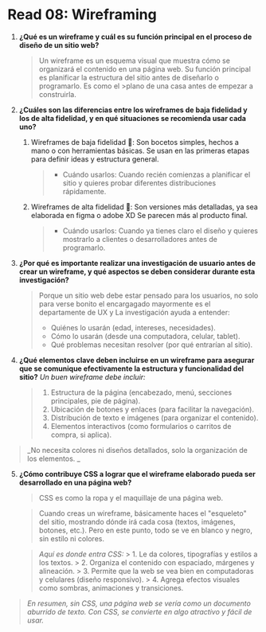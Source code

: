 # Read 08: Wireframing

1. **¿Qué es un wireframe y cuál es su función principal en el proceso de diseño de un sitio web?**
    >Un wireframe es un esquema visual que muestra cómo se organizará el contenido en una página web.
    >Su función principal es planificar la estructura del sitio antes de diseñarlo o programarlo. Es como el >plano de una casa antes de empezar a construirla.

2. **¿Cuáles son las diferencias entre los wireframes de baja fidelidad y los de alta fidelidad, y en qué situaciones se recomienda usar cada uno?**
    1. Wireframes de baja fidelidad 📝: Son bocetos simples, hechos a mano o con herramientas básicas. Se usan en las primeras etapas para definir ideas y estructura general.
       >  - Cuándo usarlos: Cuando recién comienzas a planificar el sitio y quieres probar diferentes distribuciones rápidamente.

    2. Wireframes de alta fidelidad 🎨: Son versiones más detalladas, ya sea elaborada en figma o adobe XD  Se parecen más al producto final.
       > - Cuándo usarlos: Cuando ya tienes claro el diseño y quieres mostrarlo a clientes o desarrolladores antes de programarlo.

3. **¿Por qué es importante realizar una investigación de usuario antes de crear un wireframe, y qué aspectos se deben considerar durante esta investigación?**
    >Porque un sitio web debe estar pensado para los usuarios, no solo para verse bonito  el encargagado mayormente es el departamente de UX y La investigación ayuda a entender:
    > - Quiénes lo usarán (edad, intereses, necesidades).
    > - Cómo lo usarán (desde una computadora, celular, tablet).
    > - Qué problemas necesitan resolver (por qué entrarían al sitio).


4. **¿Qué elementos clave deben incluirse en un wireframe para asegurar que se comunique efectivamente la estructura y funcionalidad del sitio?**
    _Un buen wireframe debe incluir:_
    > 1. Estructura de la página (encabezado, menú, secciones principales, pie de página).
    > 2. Ubicación de botones y enlaces (para facilitar la navegación).
    > 3. Distribución de texto e imágenes (para organizar el contenido).
    > 4. Elementos interactivos (como formularios o carritos de compra, si aplica).

> _No necesita colores ni diseños detallados, solo la organización de los elementos.
_
5. **¿Cómo contribuye CSS a lograr que el wireframe elaborado pueda ser desarrollado en una página web?**
    >CSS es como la ropa y el maquillaje de una página web.

    >Cuando creas un wireframe, básicamente haces el "esqueleto" del sitio, mostrando dónde irá cada cosa (textos, imágenes, botones, etc.). Pero en este punto, todo se ve en blanco y negro, sin estilo ni colores.

    > _Aquí es donde entra CSS:_
        > 1. Le da colores, tipografías y estilos a los textos.
        > 2. Organiza el contenido con espaciado, márgenes y alineación.
        > 3. Permite que la web se vea bien en computadoras y celulares (diseño responsivo).
        > 4. Agrega efectos visuales como sombras, animaciones y transiciones.

> _En resumen, sin CSS, una página web se vería como un documento aburrido de texto. Con CSS, se convierte en algo atractivo y fácil de usar._